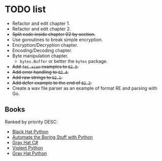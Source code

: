 # TODO list

- Refactor and edit chapter 1.
- Refactor and edit chapter 2.
- ~~Split code inside chapter 02 by section.~~
- Use goroutines to break simple encryption.
- Encryption/Decryption chapter.
- Encoding/Decoding chapter.
- Byte manipulation chapter.
    + `bytes.Buffer` or better the `bytes` package.
- ~~Add `fmt.scan` examples to `02.5`.~~
- ~~Add error handling to `02.4`.~~
- ~~Add raw strings to `02.1`.~~
- ~~Add defer example to the end of `02.2`.~~
- Create a wav file parser as an example of format RE and parsing with Go.

## Books
Ranked by priority DESC:

- [Black Hat Python][black-hat-python]
- [Automate the Boring Stuff with Python][automate-boring-stuff]
- [Gray Hat C#][gray-hat-csharp]
- [Violent Python][violent-python]
- [Gray Hat Python][gray-hat-python]


<!-- Links -->

[black-hat-python]: https://www.nostarch.com/blackhatpython
[automate-boring-stuff]: https://automatetheboringstuff.com/
[violent-python]: http://shop.oreilly.com/product/9781597499576.do
[gray-hat-csharp]: https://www.nostarch.com/grayhatcsharp
[gray-hat-python]: https://www.nostarch.com/ghpython.htm